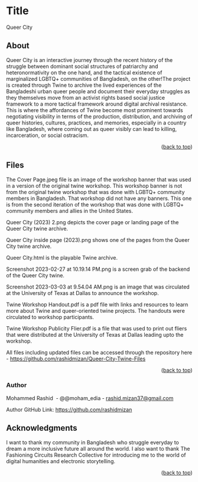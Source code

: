 <a id="readme-top"></a>

# Title

Queer City

## About

Queer City is an interactive journey through the recent history of the struggle between dominant social structures of patriarchy and heteronormativity on the one hand, and the tactical   existence of marginalized LGBTQ+ communities of Bangladesh, on the other!The project is created through Twine to archive the lived experiences of the Bangladeshi urban queer people and document their everyday struggles as they themselves move from an activist rights based social justice framework to a more tactical framework around digital archival resistance. This is where the affordances of Twine become most prominent towards negotiating visibility in terms of the production, distribution, and archiving  of queer histories, cultures, practices, and memories, especially in a country like Bangladesh, where coming out as queer visibly can lead to killing, incarceration, or social ostracism.

<p align="right">(<a href="#readme-top">back to top</a>)</p>

## Files

The Cover Page.jpeg file is an image of the workshop banner that was used in a version of the original twine workshop. This workshop banner is not from the original twine workshop that was done with LGBTQ+ community members in Bangladesh. That workshop did not have any banners. This one is from the second iteration of the workshop that was done with LGBTQ+ community members and allies in the United States.

Queer City (2023) 2.png depicts the cover page or landing page of the Queer City twine archive.

Queer City inside page (2023).png shows one of the pages from the Queer City twine archive.

Queer City.html is the playable Twine archive.

Screenshot 2023-02-27 at 10.19.14 PM.png is a screen grab of the backend of the Queer City twine.

Screenshot 2023-03-03 at 9.54.04 AM.png is an image that was circulated at the University of Texas at Dallas to announce the workshop.

Twine Workshop Handout.pdf is a pdf file with links and resources to learn more about Twine and queer-oriented twine projects. The handouts were circulated to workshop participants.

Twine Workshop Publicity Flier.pdf is a file that was used to print out fliers that were distributed at the University of Texas at Dallas leading upto the workshop.

All files including updated files can be accessed through the repository here - https://github.com/rashidmizan/Queer-City-Twine-Files

<p align="right">(<a href="#readme-top">back to top</a>)</p>

### Author

Mohammed Rashid  - @@moham_edia - rashid.mizan37@gmail.com

Author GitHub Link: https://github.com/rashidmizan

## Acknowledgments

I want to thank my community in Bangladesh who struggle everyday to dream a more inclusive future all around the world.
I also want to thank The Fashioning Circuits Research Collective for introducing me to the world of digital humanities and electronic storytelling.

<p align="right">(<a href="#readme-top">back to top</a>)</p>
 
